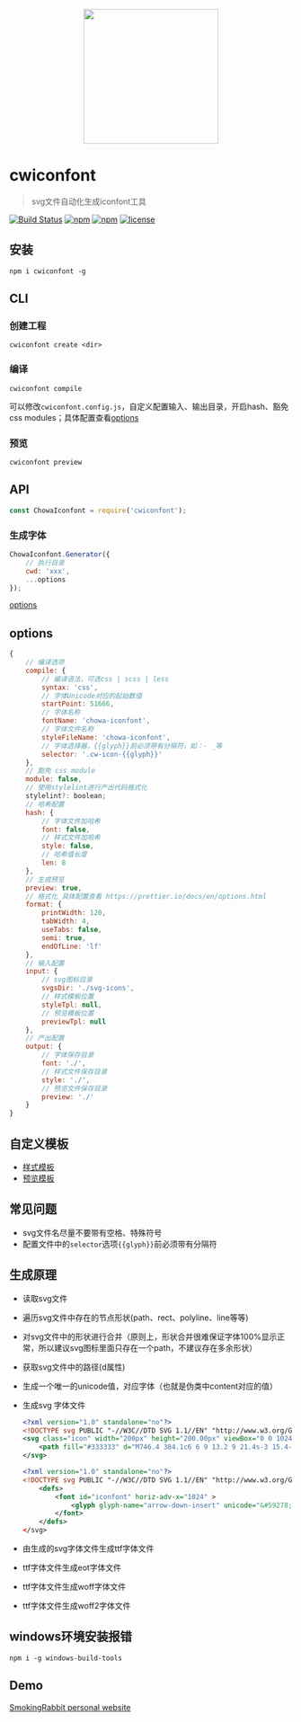 <p align="center">
    <img src="http://upload.ouliu.net/i/202001081600304i7x6.png" width="240">
</p>


# cwiconfont

> svg文件自动化生成iconfont工具

[![Build Status](https://travis-ci.org/chowa/cwiconfont.svg?branch=master)](https://travis-ci.org/chowa/cwiconfont)
[![npm](https://img.shields.io/npm/v/cwiconfont.svg)](https://www.npmjs.com/package/cwiconfont)
[![npm](https://img.shields.io/npm/dm/cwiconfont.svg)](https://www.npmjs.com/package/cwiconfont)
[![license](https://img.shields.io/github/license/mashape/apistatus.svg?maxAge=2592000)](https://opensource.org/licenses/MIT)

## 安装

```
npm i cwiconfont -g
```

## CLI

### 创建工程

```
cwiconfont create <dir>
```

### 编译

```
cwiconfont compile
```

可以修改`cwiconfont.config.js`，自定义配置输入、输出目录，开启hash、豁免css modules；具体配置查看[options](#options)


### 预览

```
cwiconfont preview
```

## API

```js
const ChowaIconfont = require('cwiconfont');
```

### 生成字体

```js
ChowaIconfont.Generator({
    // 执行目录
    cwd: 'xxx',
    ...options
});
```

[options](#options)

## options

```js
{
    // 编译选项
    compile: {
        // 编译语法，可选css | scss | less
        syntax: 'css',
        // 字体Unicode对应的起始数值
        startPoint: 51666,
        // 字体名称
        fontName: 'chowa-iconfont',
        // 字体文件名称
        styleFileName: 'chowa-iconfont',
        // 字体选择器，{{glyph}}前必须带有分隔符，如：- _等
        selector: '.cw-icon-{{glyph}}'
    },
    // 豁免 css module
    module: false,
    // 使用stylelint进行产出代码格式化
    stylelint?: boolean;
    // 哈希配置
    hash: {
        // 字体文件加哈希
        font: false,
        // 样式文件加哈希
        style: false,
        // 哈希值长度
        len: 8
    },
    // 生成预览
    preview: true,
    // 格式化 具体配置查看 https://prettier.io/docs/en/options.html
    format: {
        printWidth: 120,
        tabWidth: 4,
        useTabs: false,
        semi: true,
        endOfLine: 'lf'
    },
    // 输入配置
    input: {
        // svg图标目录
        svgsDir: './svg-icons',
        // 样式模板位置
        styleTpl: null,
        // 预览模板位置
        previewTpl: null
    },
    // 产出配置
    output: {
        // 字体保存目录
        font: './',
        // 样式文件保存目录
        style: './',
        // 预览文件保存目录
        preview: './'
    }
}
```

## 自定义模板

* [样式模板](src/template/style.tpl)
* [预览模板](src/template/preview.tpl)

## 常见问题

* svg文件名尽量不要带有空格、特殊符号
* 配置文件中的`selector`选项`{{glyph}}`前必须带有分隔符

## 生成原理

* 读取svg文件
* 遍历svg文件中存在的节点形状(path、rect、polyline、line等等)
* 对svg文件中的形状进行合并（原则上，形状合并很难保证字体100%显示正常，所以建议svg图标里面只存在一个path，不建议存在多余形状）
* 获取svg文件中的路径(d属性)
* 生成一个唯一的unicode值，对应字体（也就是伪类中content对应的值）
* 生成svg 字体文件

    ```xml
    <?xml version="1.0" standalone="no"?>
    <!DOCTYPE svg PUBLIC "-//W3C//DTD SVG 1.1//EN" "http://www.w3.org/Graphics/SVG/1.1/DTD/svg11.dtd">
    <svg class="icon" width="200px" height="200.00px" viewBox="0 0 1024 1024" version="1.1" xmlns="http://www.w3.org/2000/svg">
        <path fill="#333333" d="M746.4 384.1c6 6 9 13.2 9 21.4s-3 15.4-9 21.4l-213 213c-6 6-13.2 9-21.4 9s-15.4-3-21.4-9l-213-213c-6-6-9-13.1-9-21.4 0-8.2 3-15.4 9-21.4s13.1-9 21.4-9h426c8.3-0.1 15.4 2.9 21.4 9z" />
    </svg>
    ```

    ```xml
    <?xml version="1.0" standalone="no"?>
    <!DOCTYPE svg PUBLIC "-//W3C//DTD SVG 1.1//EN" "http://www.w3.org/Graphics/SVG/1.1/DTD/svg11.dtd" >
        <defs>
            <font id="iconfont" horiz-adv-x="1024" >
                <glyph glyph-name="arrow-down-insert" unicode="&#59278;" d="M746.4 511.9c6-6 9-13.2 9-21.4s-3-15.4-9-21.4l-213-213c-6-6-13.2-9-21.4-9s-15.4 3-21.4 9l-213 213c-6 6-9 13.1-9 21.4 0 8.2 3 15.4 9 21.4s13.1 9 21.4 9h426c8.3 0.1 15.4-2.9 21.4-9z"  horiz-adv-x="1024" />
            </font>
        </defs>
    </svg>
    ```
* 由生成的svg字体文件生成ttf字体文件
* ttf字体文件生成eot字体文件
* ttf字体文件生成woff字体文件
* ttf字体文件生成woff2字体文件


## windows环境安装报错

```
npm i -g windows-build-tools
```

## Demo

[ SmokingRabbit personal website ](https://github.com/SmokingRabbit/SmokingRabbit.github.io)
